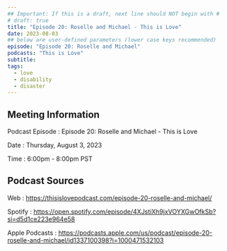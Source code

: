 ```yaml
---
## Important: If this is a draft, next line should NOT begin with #
# draft: true
title: "Episode 20: Roselle and Michael - This is Love"
date: 2023-08-03
## below are user-defined parameters (lower case keys recommended)
episode: "Episode 20: Roselle and Michael"
podcasts: "This is Love"
subtitle:
tags:
  - love
  - disability
  - disaster
---
```


## Meeting Information

Podcast Episode
:   Episode 20: Roselle and Michael - This is Love

Date
:   Thursday, August 3, 2023

Time
:   6:00pm - 8:00pm PST

## Podcast Sources

Web
:   https://thisislovepodcast.com/episode-20-roselle-and-michael/

Spotify
:   https://open.spotify.com/episode/4XJstiXh9jxVOYXGwOfkSb?si=d5d1ce223e964e58

Apple Podcasts
:   https://podcasts.apple.com/us/podcast/episode-20-roselle-and-michael/id1337100398?i=1000471532103

